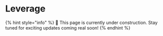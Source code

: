 # Leverage

{% hint style="info" %}
🚧 This page is currently under construction. Stay tuned for exciting updates coming real soon!
{% endhint %}
